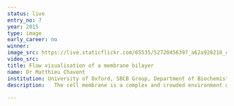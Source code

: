 ```yaml
---
status: live
entry_no: 7
year: 2015
type: image 
early_career: no 
winner: 
image_src: https://live.staticflickr.com/65535/52720456397_a62a928218_c_d.jpg
video_src: 
title: Flow visualisation of a membrane bilayer
name: Dr Matthieu Chavent
institution: University of Oxford, SBCB Group, Department of Biochemistry
description:   The cell membrane is a complex and crowded environment with different types of molecules such as lipids and proteins which are  in a dynamic equilibrium. To try to better understand this dynamic behaviour, it is possible to develop theoretical models mimicking  this membrane. Animating such models can be very challenging. Thus we used calculations launched on ARCHER computer to see how the  constituents of this membrane interact together. Inspired by approaches in physics to depict wind or ocean currents we developed a  new way to display collective movements of lipids molecules constituting the <a href="http://sbcb.bioch.ox.ac.uk/flows/">membrane model</a>.   This visualization allows displaying flow-like movements of lipids. The membrane is a bilayer and we can see that the superimposition  of the two leaflets (left and right) can highlight correlated area of motion (centre). Dark colour low velocity flow, light  colour/white&colon; high velocity flow.
  
---
```

